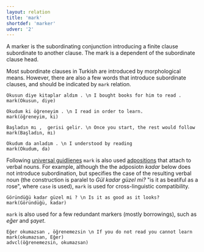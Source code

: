 ```yaml
---
layout: relation
title: 'mark'
shortdef: 'marker'
udver: '2'
---
```



A marker is the subordinating conjunction introducing a finite clause subordinate to another clause.
The mark is a dependent of the subordinate clause head.

Most subordinate clauses in Turkish are introduced by morphological means.
However, there are also a few words that introduce subordinate clauses,
and should be indicated by `mark` relation.

~~~ sdparse
Okusun diye kitaplar aldım . \n I bought books for him to read .
mark(Okusun, diye)
~~~

~~~ sdparse
Okudum ki öğreneyim . \n I read in order to learn.
mark(öğreneyim, ki)
~~~

~~~ sdparse
Başladın mı ,  gerisi gelir. \n Once you start, the rest would follow
mark(Başladın, mı)
~~~

~~~ sdparse
Okudum da anladım . \n I understood by reading
mark(Okudum, da)
~~~

Following [universal guidlienes](u-dep/case) `mark` 
is also used [adpositions](tr-pos/ADP) that attach to verbal nouns.
For example, although the the adposiotn  _kadar_ below
does not introduce subordination,
but specifies the case of the resulting verbal noun
(the construction is paralel to
_Gül kadar güzel mi?_ "is it as beatiful as a rose",
where ``case`` is used),
``mark`` is used for cross-linguistic compatibility.

~~~ sdparse
Göründüğü kadar güzel mi ? \n Is it as good as it looks?
mark(Göründüğü, kadar)
~~~

``mark`` is also used for a few redundant markers (mostly borrowings),
such as _eğer_ and _şayet_.

~~~ sdparse
Eğer okumazsan , öğrenemezsin \n If you do not read you cannot learn
mark(okumazsan, Eğer)
advcl(öğrenemezsin, okumazsan)
~~~

<!-- Interlanguage links updated So kvě 14 19:03:43 CEST 2022 -->
